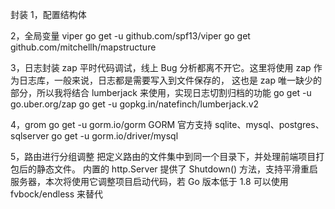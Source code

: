 
封装
1，配置结构体

2，全局变量 viper
go get -u github.com/spf13/viper
go get github.com/mitchellh/mapstructure

3，日志封装 zap
平时代码调试，线上 Bug 分析都离不开它。这里将使用 zap 作为日志库，一般来说，日志都是需要写入到文件保存的，
这也是 zap 唯一缺少的部分，所以我将结合 lumberjack 来使用，实现日志切割归档的功能
go get -u go.uber.org/zap
go get -u gopkg.in/natefinch/lumberjack.v2


4，grom
go get -u gorm.io/gorm
GORM 官方支持 sqlite、mysql、postgres、sqlserver
go get -u gorm.io/driver/mysql 

5，路由进行分组调整
把定义路由的文件集中到同一个目录下，并处理前端项目打包后的静态文件。
内置的 http.Server 提供了 Shutdown() 方法，支持平滑重启服务器，本次将使用它调整项目启动代码，若 Go 版本低于 1.8 可以使用 fvbock/endless 来替代






 



